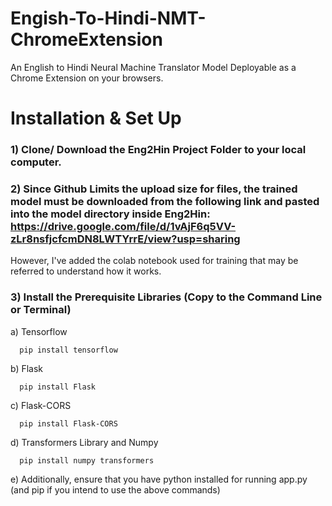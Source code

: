 # Engish-To-Hindi-NMT-ChromeExtension
An English to Hindi Neural Machine Translator Model Deployable as a Chrome Extension on your browsers.

# Installation & Set Up
### 1) Clone/ Download the Eng2Hin Project Folder to your local computer.
### 2) Since Github Limits the upload size for files, the trained model must be downloaded from the following link and pasted into the model directory inside Eng2Hin: https://drive.google.com/file/d/1vAjF6q5VV-zLr8nsfjcfcmDN8LWTYrrE/view?usp=sharing 
However, I've added the colab notebook used for training that may be referred to understand how it works.
### 3) Install the Prerequisite Libraries (Copy to the Command Line or Terminal)
a) Tensorflow

      pip install tensorflow
b) Flask

      pip install Flask
c) Flask-CORS

      pip install Flask-CORS
d) Transformers Library and Numpy

      pip install numpy transformers
e) Additionally, ensure that you have python installed for running app.py (and pip if you intend to use the above commands)
      


      
   


   
   

   
